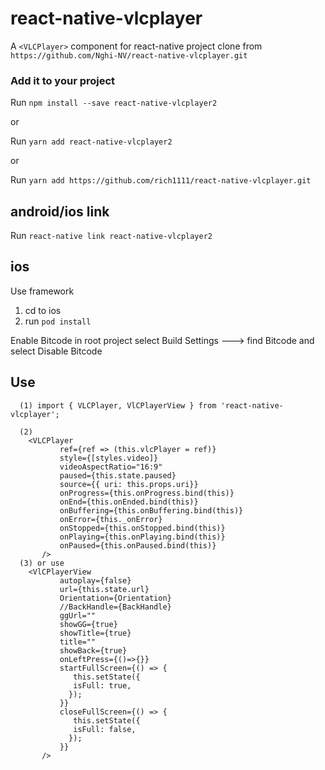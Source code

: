 # react-native-vlcplayer
A `<VLCPlayer>` component for react-native
project clone from `https://github.com/Nghi-NV/react-native-vlcplayer.git`


### Add it to your project

Run `npm install --save react-native-vlcplayer2`

or

Run `yarn add react-native-vlcplayer2`

or 

Run `yarn add https://github.com/rich1111/react-native-vlcplayer.git`


## android/ios link

Run `react-native link react-native-vlcplayer2`


## ios

Use framework
1. cd to ios
2. run `pod install`

Enable Bitcode
in root project select Build Settings ---> find Bitcode and select Disable Bitcode


## Use
````
  (1) import { VLCPlayer, VlCPlayerView } from 'react-native-vlcplayer';

  (2) 
    <VLCPlayer
           ref={ref => (this.vlcPlayer = ref)}
           style={[styles.video]}
           videoAspectRatio="16:9"
           paused={this.state.paused}
           source={{ uri: this.props.uri}}
           onProgress={this.onProgress.bind(this)}
           onEnd={this.onEnded.bind(this)}
           onBuffering={this.onBuffering.bind(this)}
           onError={this._onError}
           onStopped={this.onStopped.bind(this)}   
           onPlaying={this.onPlaying.bind(this)}
           onPaused={this.onPaused.bind(this)}      
       />
  (3) or use
    <VlCPlayerView
           autoplay={false}
           url={this.state.url}
           Orientation={Orientation}      
           //BackHandle={BackHandle}
           ggUrl=""
           showGG={true}
           showTitle={true}
           title=""
           showBack={true}
           onLeftPress={()=>{}}
           startFullScreen={() => {      
              this.setState({
              isFull: true,
             });
           }}
           closeFullScreen={() => {
              this.setState({
              isFull: false,
             });
           }}
       />
````
